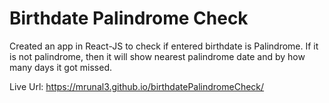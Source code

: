 # Birthdate Palindrome Check

Created an app in React-JS to check if entered birthdate is Palindrome. If it is not palindrome, then it will show nearest palindrome date and by how many days it got missed.

Live Url: https://mrunal3.github.io/birthdatePalindromeCheck/
